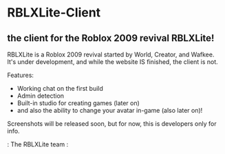 # RBLXLite-Client
the client for the Roblox 2009 revival RBLXLite!
-----------------------------------------------------------------------
RBLXLite is a Roblox 2009 revival started by World, Creator, and Wafkee. It's under development,
and while the website IS finished, the client is not.

Features:

- Working chat on the first build
- Admin detection
- Built-in studio for creating games (later on)
- and also the ability to change your avatar in-game (also later on)!

Screenshots will be released soon, but for now, this is developers only for info.

: The RBLXLite team :
